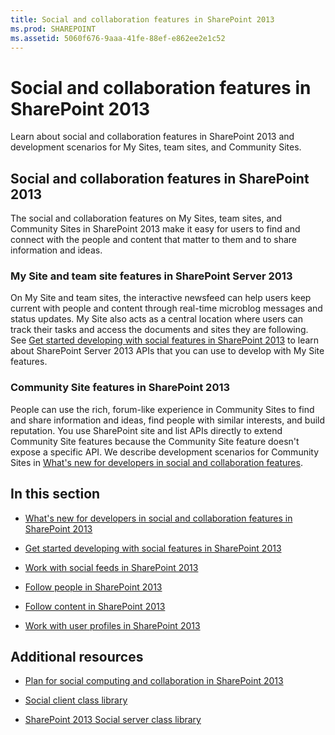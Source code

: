 ```yaml
---
title: Social and collaboration features in SharePoint 2013
ms.prod: SHAREPOINT
ms.assetid: 5060f676-9aaa-41fe-88ef-e862ee2e1c52
---
```



# Social and collaboration features in SharePoint 2013
Learn about social and collaboration features in SharePoint 2013 and development scenarios for My Sites, team sites, and Community Sites.
## Social and collaboration features in SharePoint 2013

The social and collaboration features on My Sites, team sites, and Community Sites in SharePoint 2013 make it easy for users to find and connect with the people and content that matter to them and to share information and ideas.
  
    
    

### My Site and team site features in SharePoint Server 2013
<a name="bkmk_Social"> </a>

On My Site and team sites, the interactive newsfeed can help users keep current with people and content through real-time microblog messages and status updates. My Site also acts as a central location where users can track their tasks and access the documents and sites they are following. See  [Get started developing with social features in SharePoint 2013](get-started-developing-with-social-features-in-sharepoint-2013.md) to learn about SharePoint Server 2013 APIs that you can use to develop with My Site features.
  
    
    

### Community Site features in SharePoint 2013
<a name="bkmk_Collab"> </a>

People can use the rich, forum-like experience in Community Sites to find and share information and ideas, find people with similar interests, and build reputation. You use SharePoint site and list APIs directly to extend Community Site features because the Community Site feature doesn't expose a specific API. We describe development scenarios for Community Sites in  [What's new for developers in social and collaboration features](what-s-new-for-developers-in-social-and-collaboration-features-in-sharepoint-201.md#bkmk_Collab).
  
    
    

## In this section
<a name="bkmk_InThisSection"> </a>


-  [What's new for developers in social and collaboration features in SharePoint 2013](what-s-new-for-developers-in-social-and-collaboration-features-in-sharepoint-201.md)
    
  
-  [Get started developing with social features in SharePoint 2013](get-started-developing-with-social-features-in-sharepoint-2013.md)
    
  
-  [Work with social feeds in SharePoint 2013](work-with-social-feeds-in-sharepoint-2013.md)
    
  
-  [Follow people in SharePoint 2013](follow-people-in-sharepoint-2013.md)
    
  
-  [Follow content in SharePoint 2013](follow-content-in-sharepoint-2013.md)
    
  
-  [Work with user profiles in SharePoint 2013](work-with-user-profiles-in-sharepoint-2013.md)
    
  

## Additional resources
<a name="bk_addresources"> </a>


-  [Plan for social computing and collaboration in SharePoint 2013](http://technet.microsoft.com/en-us/library/ee662531%28v=office.15%29)
    
  
-  [Social client class library](http://msdn.microsoft.com/library/9cc3f70c-78ac-4d2d-b46e-77522ee5d937%28Office.15%29.aspx)
    
  
-  [SharePoint 2013 Social server class library](http://msdn.microsoft.com/library/87c5118c-ac0e-4bd9-a75f-7452a9eb0e41%28Office.15%29.aspx)
    
  

  
    
    

